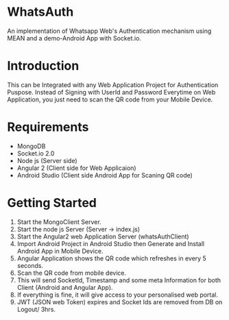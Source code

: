 # WhatsAuth
An implementation of Whatsapp Web's Authentication mechanism using MEAN and a demo-Android App with Socket.io.
# Introduction 
This can be Integrated with any Web Application Project for Authentication Puspose. Instead of Signing with UserId and Password Everytime on Web Application, you just need to scan the QR code from your Mobile Device.
# Requirements
* MongoDB
* Socket.io 2.0
* Node js (Server side)
* Angular 2 (Client side for Web Applicaion)
* Android Studio (Client side Android App for Scaning QR code)
# Getting Started
1. Start the MongoClient Server.
2. Start the node js Server (Server -> index.js)
3. Start the Angular2 web Application Server (whatsAuthClient)
4. Import Android Project in Android Studio then Generate and Install Android App in Mobile Device.
5. Angular Application shows the QR code which refreshes in every 5 seconds.
6. Scan the QR code from mobile device.
7. This will send SocketId, Timestamp and some meta Information for both Client (Android and Angular App).
8. If everything is fine, it will give access to your personalised web portal.
9. JWT (JSON web Token) expires and Socket Ids are removed from DB on Logout/ 3hrs. 

